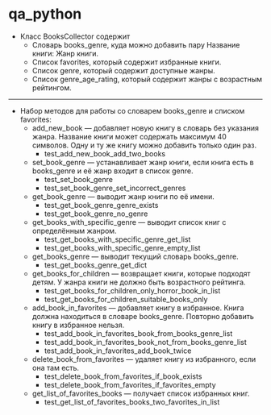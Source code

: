# qa_python

* Класс BooksCollector содержит
    * Словарь books_genre, куда можно добавить пару Название книги: Жанр книги.
    * Список favorites, который содержит избранные книги. 
    * Список genre, который содержит доступные жанры. 
    * Список genre_age_rating, который содержит жанры с возрастным рейтингом.
---
* Набор методов для работы со словарем books_genre и списком favorites:
  * add_new_book — добавляет новую книгу в словарь без указания жанра. Название книги может содержать максимум 40 символов. Одну и ту же книгу можно добавить только один раз.
    * test_add_new_book_add_two_books
  * set_book_genre — устанавливает жанр книги, если книга есть в books_genre и её жанр входит в список genre. 
    * test_set_book_genre
    * test_set_book_genre_set_incorrect_genres
  * get_book_genre — выводит жанр книги по её имени. 
    * test_get_book_genre_genre_exists
    * test_get_book_genre_no_genre
  * get_books_with_specific_genre — выводит список книг с определённым жанром. 
    * test_get_books_with_specific_genre_get_list
    * test_get_books_with_specific_genre_empty_list
  * get_books_genre — выводит текущий словарь books_genre. 
    * test_get_books_genre_get_dict
  * get_books_for_children — возвращает книги, которые подходят детям. У жанра книги не должно быть возрастного рейтинга. 
    * test_get_books_for_children_only_horror_book_in_list
    * test_get_books_for_children_suitable_books_only
  * add_book_in_favorites — добавляет книгу в избранное. Книга должна находиться в словаре books_genre. Повторно добавить книгу в избранное нельзя. 
    * test_add_book_in_favorites_book_from_books_genre_list
    * test_add_book_in_favorites_book_not_from_books_genre_list
    * test_add_book_in_favorites_add_book_twice
  * delete_book_from_favorites — удаляет книгу из избранного, если она там есть. 
    * test_delete_book_from_favorites_if_book_exists
    * test_delete_book_from_favorites_if_favorites_empty
  * get_list_of_favorites_books — получает список избранных книг.
    * test_get_list_of_favorites_books_two_favorites_in_list